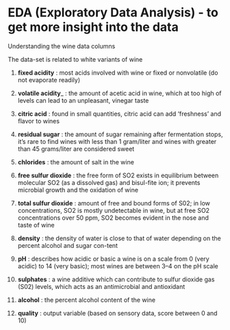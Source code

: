 # EDA (Exploratory Data Analysis) - to get more insight into the data

Understanding the wine data columns

The data-set is related to white variants of wine

1)   __fixed acidity__  :  most acids involved with wine or fixed or nonvolatile (do not evaporate readily)

2)  __volatile acidity___ : the amount of acetic acid in wine, which at too high of levels can lead to an unpleasant, vinegar taste
   
3)   __citric acid__ : found in small quantities, citric acid can add ‘freshness’ and flavor to wines
    
4)   __residual sugar__ : the amount of sugar remaining after fermentation stops, it’s rare to find wines with less than 1 gram/liter and wines with greater than 45 grams/liter are considered sweet
    
5)   __chlorides__ :  the amount of salt in the wine
    
6)   __free sulfur dioxide__ : the free form of SO2 exists in equilibrium between molecular SO2 (as a dissolved gas) and bisul-fite ion; it prevents microbial growth and the oxidation of wine
   
7)   __total sulfur dioxide__ : amount of free and bound forms of S02; in low concentrations, SO2 is mostly undetectable in wine, but at free SO2 concentrations over 50 ppm, SO2 becomes evident in the nose and taste of wine
   
8)   __density__ : the density of water is close to that of water depending on the percent alcohol and sugar con-tent

9)   __pH__ : describes how acidic or basic a wine is on a scale from 0 (very acidic) to 14 (very basic); most wines are between 3–4 on the pH scale
    
10)   __sulphates__ : a wine additive which can contribute to sulfur dioxide gas (S02) levels, which acts as an antimicrobial and antioxidant
   
11)   __alcohol__ : the percent alcohol content of the wine
   
12)   __quality__ : output variable (based on sensory data, score between 0 and 10)
   
 